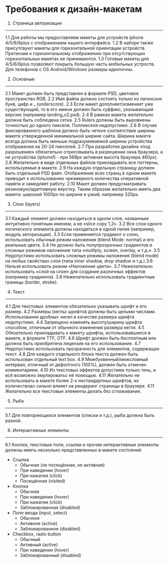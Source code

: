 Требования к дизайн-макетам
===========================


1. Страница авторизации
-----------------------
1.1 Для работы мы предоставляем макеты для устройств iphone 4/5/6/6plus с отображением нашего интерфейса.
1.2 В наборе также присутсвуют макеты для горизонтальной ориентации устройств. Претензии к горизонтальному отображению при отсутствующих горизонтальных макетах не принимаются.
1.3 Готовые макеты для 4/5/6/6plus позволяют покрыть большую часть мобильных устроств. Для телефонов c OS Android/Windows размеры идентичны.

2. Основные
-----------
2.1 Макет должен быть представлен в формате PSD, цветовое пространство RGB.
2.2 Имя файла должно состоять только из латинских букв, цифр и _ (underscore).
2.3 Если макет дополняет/изменяет уже существующий, то в его имени должен быть суффикс, указывающий версию (например landing_v2.psd).
2.4 В рамках макета желательно должна быть соблюдена сетка.
2.5 Rulers должны быть выровнены точностью до одного пикселя. Полпикселя недопустимо.
2.6 В случае фиксированного шаблона должно быть четкое соответствие ширины макета утвержденной минимальной ширине сайта. Ширина макета всегда должна быть меньше подразумеваемой ширины устройства отображения на 20-24 пикселей.
2.7 При разработке дизайна «под разрешение» обязательно отрисовывать в разрешении окна браузера, а не устройства (iphone5 - при 568px активная высота браузера 460px).
2.8 Желательно в виде отдельных файлов прикладывать все паттерны, используемые в макете.
2.9 На каждую отдельную страницу должен быть отдельный PSD файл. Отображение всех странц в одном макете приводит к использованию чрезмерного количества оперативной памяти и замедляет работу.
2.10 Макет должен предусматривать резиновую/адаптивную верстку. Таким образом желательно иметь два макета: широкий 1000px по ширине и узкий, например 320px.

3. Слои (layers)
---------------
3.1 Каждый элемент должен находиться в одном слое, названным интуитивно понятным именем, а не «slice copy 1,2».
3.2 Все слои одного логического элемента должны находиться в одной папке (например, модуль авторизации).
3.3 Если применяется градиент к слою, использовать обычный режим наложения (blend Mode: normal) и его реальные цвета.
3.4 Не должно быть полупрозрачных градиентов и сложных режимов наложения типа «multiply, screen, overlay, и т.д.».
3.5 Недопустимо использовать сложные режимы наложения (blend mode) на любых свойствах слоя (типа inner shadow, drop shadow и т.д.)
3.6 Нельзя использовать режим «Наложение цвета».
3.7 Нежелательно использовать «слой на слое» для создание различных эффектов (например градиента).
3.8 Нежелательно использовать градиентные границы (border, stroke).

4. Текст
--------
4.1 Для текстовых элементов обязательно указывать шрифт и его размер.
4.2 Размеры (кегль) шрифтов должны быть целыми числами. Использование дробных чисел в качестве размера шрифта недопустимо.
4.4 Запрещено изменять высоту/ширину шрифта способом, отличным от обычного изменения размера кегля.
4.5 Обязательно прикладывать к макету шрифты, использовавшиеся в макете, в формате TTF, OTF.
4.6 Шрифт должен быть бесплатным или должна быть приобретена лицензия на его использование.
4.7 Недопустимо использовать прозрачность для элементов, содержащих текст.
4.8 Для каждого отдельного блока текста должен быть использован отдельный text box.
4.9 Межбуквенный/межсловный интервал, отличный от дефолтного (100%),  должен быть отмечен комментарием.
4.10 Из текстовых эффектов допустима только тень, и всё возможно эмулироватьс её помощью.
4.11 Желательно не использовать в макете более 2-х нестандартных шрифтов, их количествово сильно влияет на рендеринг страницы в браузере.
4.11 Желательно все текстовые элементы делать без сглаживания.


5. Рыба
-------
5.1 Для повторяющихся элементов (списки и т.д.), рыба должна быть разной.


6. Интерактивные элементы
-------------------------
6.1 Кнопки, текстовые поля, ссылки и прочие интерактивные элементы должны иметь несколько представленных в макете состояний:
* Ссылка
  * Обычная (не посещённая, не активная)
  * При наведении (hover)
  * При нажатии (click)
  * Посещённая (visited)
* Кнопка
  * Обычная
  * При наведении (hover)
  * При нажатии (click)
  * Заблокированная (disabled)
* Поле ввода (input, select)
  * Обычное
  * Активное (active)
  * Заблокированное (disabled)
* Checkbox, radio button
  * Обычный
  * Активный (active)
  * При наведении (hover)
  * Заблокированный (disabled)